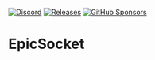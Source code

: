 [![Discord](https://img.shields.io/discord/809535064551456888.svg)](https://discordapp.com/invite/DTBPBYvexy)
[![Releases](https://img.shields.io/github/release/MirageNet/EpicSocket.svg?include_prereleases&sort=semver)](https://github.com/MirageNet/EpicSocket/releases?q=mirror&expanded=true)
[![GitHub Sponsors](https://img.shields.io/github/sponsors/James-Frowen)](https://github.com/sponsors/James-Frowen)


# EpicSocket
